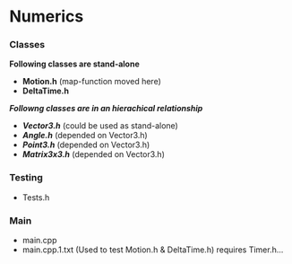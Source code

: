 # Numerics

</hr>

### Classes

**Following classes are stand-alone**
- **Motion.h**         (map-function moved here)
- **DeltaTime.h**

***Followng classes are in an hierachical relationship***
+ ***Vector3.h***      (could be used as stand-alone)
+ ***Angle.h***        (depended on Vector3.h)
+ ***Point3.h***       (depended on Vector3.h)
+ ***Matrix3x3.h***    (depended on Vector3.h)

### Testing

- Tests.h

</hr>

### Main

- main.cpp
- main.cpp.1.txt      (Used to test Motion.h & DeltaTime.h) requires Timer.h...
